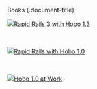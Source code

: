 Books
{.document-title}

<a href="/books/rapid-rails-3-with-hobo-beta-6.pdf"><img src="/assets/book1.png"/>Rapid Rails 3 with Hobo 1.3</a>

<br/>


<a href="/books/rapid-rails-with-hobo.pdf"><img src="/assets/book1.png"/>Rapid Rails with Hobo 1.0</a>


<br/>

<a href="/books/hobo-at-work.pdf"><img src="/assets/book2.png"/>Hobo 1.0 at Work</a>
